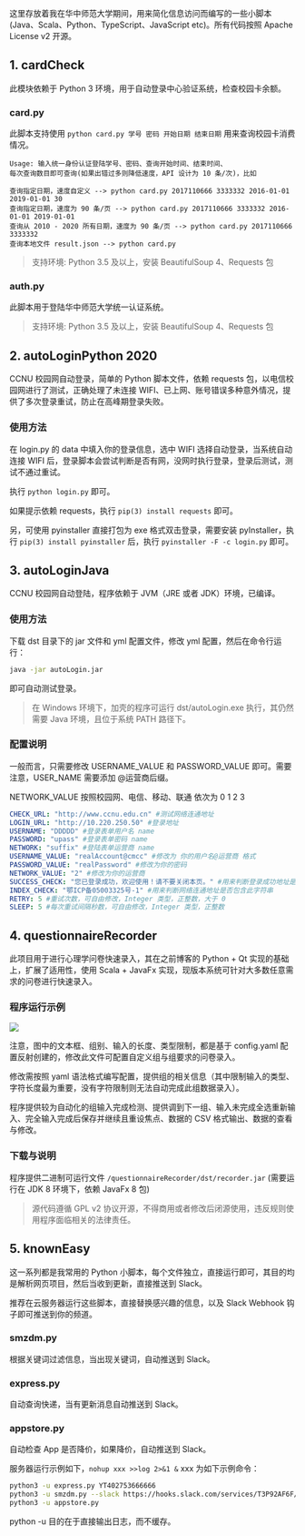 这里存放着我在华中师范大学期间，用来简化信息访问而编写的一些小脚本(Java、Scala、Python、TypeScript、JavaScript etc)。所有代码按照 Apache License v2 开源。

## 1. cardCheck

此模块依赖于 Python 3 环境，用于自动登录中心验证系统，检查校园卡余额。

### card.py

此脚本支持使用 `python card.py 学号 密码 开始日期 结束日期` 用来查询校园卡消费情况。


    Usage: 输入统一身份认证登陆学号、密码、查询开始时间、结束时间、
    每次查询数目即可查询(如果出错过多则降低速度，API 设计为 10 条/次)，比如

    查询指定日期，速度自定义 --> python card.py 2017110666 3333332 2016-01-01 2019-01-01 30
    查询指定日期，速度为 90 条/页 --> python card.py 2017110666 3333332 2016-01-01 2019-01-01
    查询从 2010 - 2020 所有日期，速度为 90 条/页 --> python card.py 2017110666 3333332
    查询本地文件 result.json --> python card.py

> 支持环境: Python 3.5 及以上，安装 BeautifulSoup 4、Requests 包

### auth.py

此脚本用于登陆华中师范大学统一认证系统。

> 支持环境: Python 3.5 及以上，安装 BeautifulSoup 4、Requests 包

## 2. autoLoginPython 2020

CCNU 校园网自动登录，简单的 Python 脚本文件，依赖 requests 包，以电信校园网进行了测试，正确处理了未连接 WIFI、已上网、账号错误多种意外情况，提供了多次登录重试，防止在高峰期登录失败。

### 使用方法

在 login.py 的 data 中填入你的登录信息，选中 WIFI 选择自动登录，当系统自动连接 WIFI 后，登录脚本会尝试判断是否有网，没网时执行登录，登录后测试，测试不通过重试。

执行 `python login.py` 即可。

如果提示依赖 requests，执行 `pip(3) install requests` 即可。

另，可使用 pyinstaller 直接打包为 exe 格式双击登录，需要安装 pyInstaller，执行 `pip(3) install pyinstaller` 后，执行 `pyinstaller -F -c login.py` 即可。

## 3. autoLoginJava

CCNU 校园网自动登陆，程序依赖于 JVM（JRE 或者 JDK）环境，已编译。

### 使用方法

下载 dst 目录下的 jar 文件和 yml 配置文件，修改 yml 配置，然后在命令行运行：

```bash
java -jar autoLogin.jar
```

即可自动测试登录。

> 在 Windows 环境下，加壳的程序可运行 dst/autoLogin.exe 执行，其仍然需要 Java 环境，且位于系统 PATH 路径下。

### 配置说明

一般而言，只需要修改 USERNAME_VALUE 和 PASSWORD_VALUE 即可。需要注意，USER_NAME 需要添加 @运营商后缀。

NETWORK_VALUE 按照校园网、电信、移动、联通 依次为 0 1 2 3

```yaml
CHECK_URL: "http://www.ccnu.edu.cn" #测试网络连通地址
LOGIN_URL: "http://10.220.250.50" #登录地址
USERNAME: "DDDDD" #登录表单用户名 name
PASSWORD: "upass" #登录表单密码 name
NETWORK: "suffix" #登陆表单运营商 name
USERNAME_VALUE: "realAccount@cmcc" #修改为 你的用户名@运营商 格式
PASSWORD_VALUE: "realPassword" #修改为你的密码
NETWORK_VALUE: "2" #修改为你的运营商
SUCCESS_CHECK: "您已登录成功，欢迎使用！请不要关闭本页。" #用来判断登录成功地址是否包含此字符串
INDEX_CHECK: "鄂ICP备05003325号-1" #用来判断网络连通地址是否包含此字符串
RETRY: 5 #重试次数，可自由修改，Integer 类型，正整数，大于 0
SLEEP: 5 #每次重试间隔秒数，可自由修改，Integer 类型，正整数
```

## 4. questionnaireRecorder

此项目用于进行心理学问卷快速录入，其在之前博客的 Python + Qt 实现的基础上，扩展了适用性，使用 Scala + JavaFx 实现，现版本系统可针对大多数任意需求的问卷进行快速录入。

### 程序运行示例

![](http://static2.mazhangjing.com/20190717/f4ec269_2019-07-1721.25.35.gif)

注意，图中的文本框、组别、输入的长度、类型限制，都是基于 config.yaml 配置反射创建的，修改此文件可配置自定义组与组要求的问卷录入。

修改需按照 yaml 语法格式编写配置，提供组的相关信息（其中限制输入的类型、字符长度最为重要，没有字符限制则无法自动完成此组数据录入）。

程序提供较为自动化的组输入完成检测、提供调到下一组、输入未完成全选重新输入、完全输入完成后保存并继续且重设焦点、数据的 CSV 格式输出、数据的查看与修改。

### 下载与说明 

程序提供二进制可运行文件 `/questionnaireRecorder/dst/recorder.jar` (需要运行在 JDK 8 环境下，依赖 JavaFx 8 包)

> 源代码遵循 GPL v2 协议开源，不得商用或者修改后闭源使用，违反规则使用程序面临相关的法律责任。

## 5. knownEasy

这一系列都是我常用的 Python 小脚本，每个文件独立，直接运行即可，其目的均是解析网页项目，然后当收到更新，直接推送到 Slack。

推荐在云服务器运行这些脚本，直接替换感兴趣的信息，以及 Slack Webhook 钩子即可推送到你的频道。

### smzdm.py

根据关键词过滤信息，当出现关键词，自动推送到 Slack。

### express.py

自动查询快递，当有更新消息自动推送到 Slack。

### appstore.py

自动检查 App 是否降价，如果降价，自动推送到 Slack。

服务器运行示例如下，`nohup xxx >>log 2>&1 &` xxx 为如下示例命令：

```sh
python3 -u express.py YT402753666666
python3 -u smzdm.py --slack https://hooks.slack.com/services/T3P92AF6F/BMBE85T3Q/xxxx iPhone 8|iPhone 7|  Watch|小爱|米家|小度|优衣库|UNIQLO
python3 -u appstore.py
```

python -u 目的在于直接输出日志，而不缓存。
